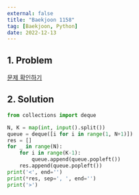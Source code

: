 ```yaml
---
external: false
title: "Baekjoon 1158"
tag: [Baekjoon, Python]
date: 2022-12-13
---
```


## 1. Problem

[문제 확인하기](https://www.acmicpc.net/problem/1158)

## 2. Solution

```python
from collections import deque

N, K = map(int, input().split())
queue = deque([i for i in range(1, N+1)])
res = []
for _ in range(N):
    for i in range(K-1):
        queue.append(queue.popleft())
    res.append(queue.popleft())
print('<', end='')
print(*res, sep=', ', end='')
print('>')
```
